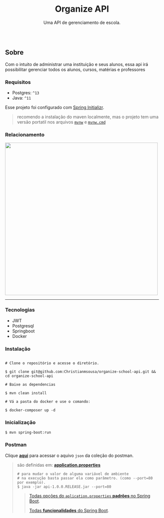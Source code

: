 <h1 align="center">Organize API</h1>
<p align="center">
  Uma API de gerenciamento de escola.
</p>
<br>
<br>

## Sobre

<p>
   Com o intuito de administrar uma instituição e seus alunos, essa api irá possibilitar
    gerenciar todos os alunos, cursos, matérias e professores
</p>

### Requisitos

- Postgres: `^13`
- Java: `^11`

Esse projeto foi configurado com [Spring Initializr](https://start.spring.io/).
> recomendo a instalação do maven localmente, mas o projeto tem uma versão portatil nos arquivos [`mvnw`](./mvnw) e [`mvnw.cmd`](./mvnw.cmd)

### Relacionamento

<img src="https://i.imgur.com/sFPcOF4.png" width="500;"/>

---

### Tecnologias

- JWT
- Postgresql
- Springboot
- Docker

### Instalação


```shell

# Clone o repositório e acesse o diretório.

$ git clone git@github.com:Christianmsousa/organize-school-api.git && cd organize-school-api

# Baixe as dependencias 

$ mvn clean install

# Vá a pasta do docker e use o comando:

$ docker-composer up -d
```

### Inicialização

```
$ mvn spring-boot:run
```

### Postman
Clique [**aqui**](./postman/organize_collection.json) para acessar o aquivo `json` da coleção do postman.

> são definidas em: [**application.properties**](./src/main/resources/application.properties)
>
> ```shell
> # para mudar o valor de alguma variável de ambiente
> # na execução basta passar ela como parâmetro. (como --port=80 por exemplo).
> $ java -jar api-1.0.0.RELEASE.jar --port=80
> ```
>
> > [Todas opções do `aplication.properties` **padrões** no Spring Boot](https://docs.spring.io/spring-boot/docs/current/reference/html/common-application-properties.html).
> >
> > [Todas **funcionalidades** do Spring Boot](https://docs.spring.io/spring-boot/docs/current/reference/html/spring-boot-features.html).